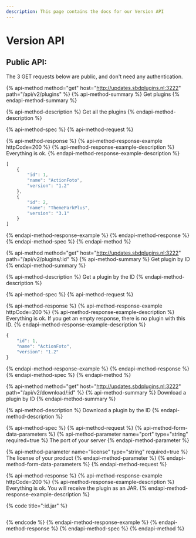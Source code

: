 ```yaml
---
description: This page contains the docs for our Version API
---
```


# Version API

## Public API:

The 3 GET requests below are public, and don't need any authentication.

{% api-method method="get" host="http://updates.sbdplugins.nl:3222" path="/api/v2/plugins" %}
{% api-method-summary %}
Get plugins
{% endapi-method-summary %}

{% api-method-description %}
Get all the plugins
{% endapi-method-description %}

{% api-method-spec %}
{% api-method-request %}

{% api-method-response %}
{% api-method-response-example httpCode=200 %}
{% api-method-response-example-description %}
Everything is ok.
{% endapi-method-response-example-description %}

```javascript
[
    {
        "id": 1,
        "name": "ActionFoto",
        "version": "1.2"
    },
    {
        "id": 2,
        "name": "ThemeParkPlus",
        "version": "3.1"
    }
]
```
{% endapi-method-response-example %}
{% endapi-method-response %}
{% endapi-method-spec %}
{% endapi-method %}

{% api-method method="get" host="http://updates.sbdplugins.nl:3222" path="/api/v2/plugins/:id" %}
{% api-method-summary %}
Get plugin by ID
{% endapi-method-summary %}

{% api-method-description %}
Get a plugin by the ID
{% endapi-method-description %}

{% api-method-spec %}
{% api-method-request %}

{% api-method-response %}
{% api-method-response-example httpCode=200 %}
{% api-method-response-example-description %}
Everything is ok. If you get an empty response, there is no plugin with this ID.
{% endapi-method-response-example-description %}

```javascript
{
    "id": 1,
    "name": "ActionFoto",
    "version": "1.2"
}
```
{% endapi-method-response-example %}
{% endapi-method-response %}
{% endapi-method-spec %}
{% endapi-method %}

{% api-method method="get" host="http://updates.sbdplugins.nl:3222" path="/api/v2/download/:id" %}
{% api-method-summary %}
Download a plugin by ID
{% endapi-method-summary %}

{% api-method-description %}
Download a plugin by the ID
{% endapi-method-description %}

{% api-method-spec %}
{% api-method-request %}
{% api-method-form-data-parameters %}
{% api-method-parameter name="port" type="string" required=true %}
The port of your server
{% endapi-method-parameter %}

{% api-method-parameter name="license" type="string" required=true %}
The license of your product
{% endapi-method-parameter %}
{% endapi-method-form-data-parameters %}
{% endapi-method-request %}

{% api-method-response %}
{% api-method-response-example httpCode=200 %}
{% api-method-response-example-description %}
Everything is ok. You will receive the plugin as an JAR.
{% endapi-method-response-example-description %}

{% code title=":id.jar" %}
```

```
{% endcode %}
{% endapi-method-response-example %}
{% endapi-method-response %}
{% endapi-method-spec %}
{% endapi-method %}

